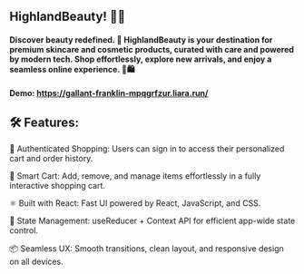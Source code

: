 <h2 align="left"> HighlandBeauty! 💄✨ </h2>

<h4 align="left">
Discover beauty redefined. 🌿 HighlandBeauty is your destination for premium skincare and cosmetic products, curated with care and powered by modern tech. Shop effortlessly, explore new arrivals, and enjoy a seamless online experience. 💅🛍️
</h4>

<strong>Demo: https://gallant-franklin-mpqgrfzur.liara.run/</strong>
<br />

<p>
<h2>🛠️ Features:</h2>

🔐 Authenticated Shopping: Users can sign in to access their personalized cart and order history. <br>

🛒 Smart Cart: Add, remove, and manage items effortlessly in a fully interactive shopping cart. <br>

⚛️ Built with React: Fast UI powered by React, JavaScript, and CSS. <br>

🔧 State Management: useReducer + Context API for efficient app-wide state control. <br>

📦 Seamless UX: Smooth transitions, clean layout, and responsive design on all devices.
</p>
